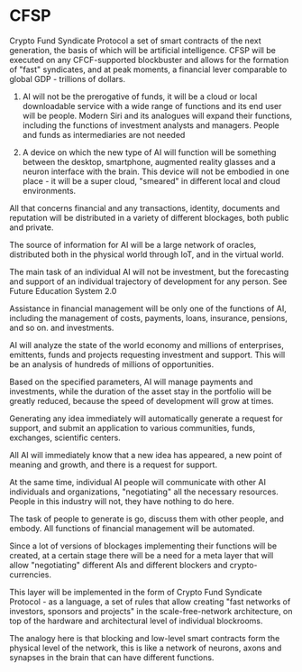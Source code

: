 # CFSP
Crypto Fund Syndicate Protocol a set of smart contracts of the next generation, the basis of which will be artificial intelligence. CFSP will be executed on any CFCF-supported blockbuster and allows for the formation of "fast" syndicates, and at peak moments, a financial lever comparable to global GDP - trillions of dollars.

1. AI will not be the prerogative of funds, it will be a cloud or local downloadable service with a wide range of functions and its end user will be people. Modern Siri and its analogues will expand their functions, including the functions of investment analysts and managers. People and funds as intermediaries are not needed

2. A device on which the new type of AI will function will be something between the desktop, smartphone, augmented reality glasses and a neuron interface with the brain. This device will not be embodied in one place - it will be a super cloud, "smeared" in different local and cloud environments.

All that concerns financial and any transactions, identity, documents and reputation will be distributed in a variety of different blockages, both public and private.

The source of information for AI will be a large network of oracles, distributed both in the physical world through IoT, and in the virtual world.

The main task of an individual AI will not be investment, but the forecasting and support of an individual trajectory of development for any person. See Future Education System 2.0

Assistance in financial management will be only one of the functions of AI, including the management of costs, payments, loans, insurance, pensions, and so on. and investments.

AI will analyze the state of the world economy and millions of enterprises, emittents, funds and projects requesting investment and support. This will be an analysis of hundreds of millions of opportunities.

Based on the specified parameters, AI will manage payments and investments, while the duration of the asset stay in the portfolio will be greatly reduced, because the speed of development will grow at times.

Generating any idea immediately will automatically generate a request for support, and submit an application to various communities, funds, exchanges, scientific centers.

All AI will immediately know that a new idea has appeared, a new point of meaning and growth, and there is a request for support.

At the same time, individual AI people will communicate with other AI individuals and organizations, "negotiating" all the necessary resources. People in this industry will not, they have nothing to do here.

The task of people to generate is go, discuss them with other people, and embody. All functions of financial management will be automated.

Since a lot of versions of blockages implementing their functions will be created, at a certain stage there will be a need for a meta layer that will allow "negotiating" different AIs and different blockers and crypto-currencies.

This layer will be implemented in the form of Crypto Fund Syndicate Protocol - as a language, a set of rules that allow creating "fast networks of investors, sponsors and projects" in the scale-free-network architecture, on top of the hardware and architectural level of individual blockrooms.

The analogy here is that blocking and low-level smart contracts form the physical level of the network, this is like a network of neurons, axons and synapses in the brain that can have different functions.
